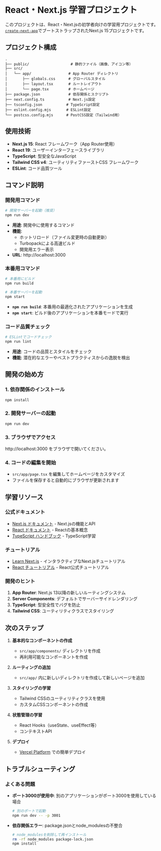 # React・Next.js 学習プロジェクト

このプロジェクトは、React・Next.jsの初学者向けの学習用プロジェクトです。[`create-next-app`](https://nextjs.org/docs/app/api-reference/cli/create-next-app)でブートストラップされたNext.js 15プロジェクトです。

## プロジェクト構成

```
.
├── public/                   # 静的ファイル（画像、アイコン等）
├── src/
│   └── app/                 # App Router ディレクトリ
│       ├── globals.css      # グローバルスタイル
│       ├── layout.tsx       # ルートレイアウト
│       └── page.tsx         # ホームページ
├── package.json             # 依存関係とスクリプト
├── next.config.ts           # Next.js設定
├── tsconfig.json           # TypeScript設定
├── eslint.config.mjs       # ESLint設定
└── postcss.config.mjs      # PostCSS設定（Tailwind用）
```

## 使用技術

- **Next.js 15**: React フレームワーク（App Router使用）
- **React 19**: ユーザーインターフェースライブラリ
- **TypeScript**: 型安全なJavaScript
- **Tailwind CSS v4**: ユーティリティファーストCSS フレームワーク
- **ESLint**: コード品質ツール

## コマンド説明

### 開発用コマンド

```bash
# 開発サーバーを起動（推奨）
npm run dev
```
- **用途**: 開発中に使用するコマンド
- **機能**: 
  - ホットリロード（ファイル変更時の自動更新）
  - Turbopackによる高速ビルド
  - 開発用エラー表示
- **URL**: http://localhost:3000

### 本番用コマンド

```bash
# 本番用にビルド
npm run build

# 本番サーバーを起動
npm start
```
- **`npm run build`**: 本番用の最適化されたアプリケーションを生成
- **`npm start`**: ビルド後のアプリケーションを本番モードで実行

### コード品質チェック

```bash
# ESLintでコードチェック
npm run lint
```
- **用途**: コードの品質とスタイルをチェック
- **機能**: 潜在的なエラーやベストプラクティスからの逸脱を検出

## 開発の始め方

### 1. 依存関係のインストール
```bash
npm install
```

### 2. 開発サーバーの起動
```bash
npm run dev
```

### 3. ブラウザでアクセス
http://localhost:3000 をブラウザで開いてください。

### 4. コードの編集を開始
- `src/app/page.tsx` を編集してホームページをカスタマイズ
- ファイルを保存すると自動的にブラウザが更新されます

## 学習リソース

### 公式ドキュメント
- [Next.js ドキュメント](https://nextjs.org/docs) - Next.jsの機能とAPI
- [React ドキュメント](https://react.dev) - Reactの基本概念
- [TypeScript ハンドブック](https://www.typescriptlang.org/docs/) - TypeScript学習

### チュートリアル
- [Learn Next.js](https://nextjs.org/learn) - インタラクティブなNext.jsチュートリアル
- [React チュートリアル](https://react.dev/learn) - React公式チュートリアル

### 開発のヒント
1. **App Router**: Next.js 13以降の新しいルーティングシステム
2. **Server Components**: デフォルトでサーバーサイドレンダリング
3. **TypeScript**: 型安全性でバグを防止
4. **Tailwind CSS**: ユーティリティクラスでスタイリング

## 次のステップ

1. **基本的なコンポーネントの作成**
   - `src/app/components/` ディレクトリを作成
   - 再利用可能なコンポーネントを作成

2. **ルーティングの追加**
   - `src/app/` 内に新しいディレクトリを作成して新しいページを追加

3. **スタイリングの学習**
   - Tailwind CSSのユーティリティクラスを使用
   - カスタムCSSコンポーネントの作成

4. **状態管理の学習**
   - React Hooks（useState、useEffect等）
   - コンテキストAPI

5. **デプロイ**
   - [Vercel Platform](https://vercel.com/new) での簡単デプロイ

## トラブルシューティング

### よくある問題
- **ポート3000が使用中**: 別のアプリケーションがポート3000を使用している場合
  ```bash
  # 別のポートで起動
  npm run dev -- -p 3001
  ```

- **依存関係エラー**: package.jsonとnode_modulesの不整合
  ```bash
  # node_modulesを削除して再インストール
  rm -rf node_modules package-lock.json
  npm install
  ```
